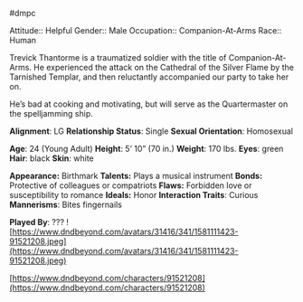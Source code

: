 #dmpc 

Attitude:: Helpful
Gender:: Male
Occupation:: Companion-At-Arms
Race:: Human

Trevick Thantorme is a traumatized soldier with the title of Companion-At-Arms. He experienced the attack on the Cathedral of the Silver Flame by the Tarnished Templar, and then reluctantly accompanied our party to take her on.

He’s bad at cooking and motivating, but will serve as the Quartermaster on the spelljamming ship.

**Alignment**: LG
**Relationship Status**: Single
**Sexual Orientation**: Homosexual

**Age**: 24 (Young Adult)
**Height**: 5’ 10” (70 in.)
**Weight**: 170 lbs.
**Eyes**: green
**Hair**: black
**Skin**: white

**Appearance:** Birthmark
**Talents:** Plays a musical instrument
**Bonds:** Protective of colleagues or compatriots
**Flaws:** Forbidden love or susceptibility to romance
**Ideals:** Honor
**Interaction Traits**: Curious
**Mannerisms**: Bites fingernails

**Played By**: ???
![https://www.dndbeyond.com/avatars/31416/341/1581111423-91521208.jpeg](https://www.dndbeyond.com/avatars/31416/341/1581111423-91521208.jpeg)

[https://www.dndbeyond.com/characters/91521208](https://www.dndbeyond.com/characters/91521208)